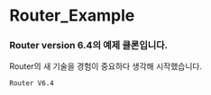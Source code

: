 # Router_Example 
### Router version 6.4의 예제 클론입니다. 
Router의 새 기술을 경험이 중요하다 생각해 시작했습니다.


```Router V6.4```

